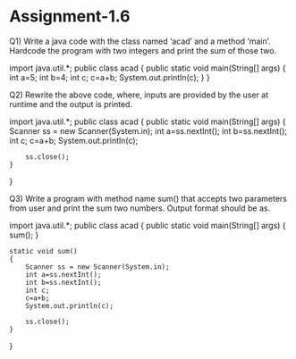 # Assignment-1.6
Q1) Write a java code with the class named ‘acad’ and a method ‘main’. Hardcode the program with two integers and print the sum of those two.


import java.util.*;
public class acad {
	public static void main(String[] args) {
		int a=5;
		int b=4;
		int c;
		c=a+b;
		System.out.println(c);
	}
}



Q2) Rewrite the above code, where, inputs are provided by the user at runtime and the output is printed.


import java.util.*;
public class acad {
	public static void main(String[] args) {
		Scanner ss = new Scanner(System.in);
		int a=ss.nextInt();
		int b=ss.nextInt();
		int c;
		c=a+b;
		System.out.println(c);

		ss.close();
	}

}



Q3) Write a program with method name sum() that accepts two parameters from user and print the sum two numbers. Output format should be as.


import java.util.*;
public class acad {
	public static void main(String[] args) {
		sum();
	}
  
	static void sum()
	{
		Scanner ss = new Scanner(System.in);
		int a=ss.nextInt();
		int b=ss.nextInt();
		int c;
		c=a+b;
		System.out.println(c);

		ss.close();
	}
}
